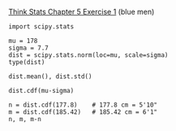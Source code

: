 [Think Stats Chapter 5 Exercise 1](http://greenteapress.com/thinkstats2/html/thinkstats2006.html#toc50) (blue men)

>> 
```{python}
import scipy.stats

mu = 178
sigma = 7.7
dist = scipy.stats.norm(loc=mu, scale=sigma)
type(dist)

dist.mean(), dist.std()

dist.cdf(mu-sigma)

n = dist.cdf(177.8)    # 177.8 cm = 5'10"
m = dist.cdf(185.42)   # 185.42 cm = 6'1"
n, m, m-n
```
